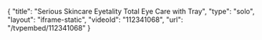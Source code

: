 {
    "title": "Serious Skincare Eyetality Total Eye Care with Tray",
    "type": "solo",
    "layout": "iframe-static",
    "videoId": "112341068",
    "url": "\/tvpembed\/112341068"
}